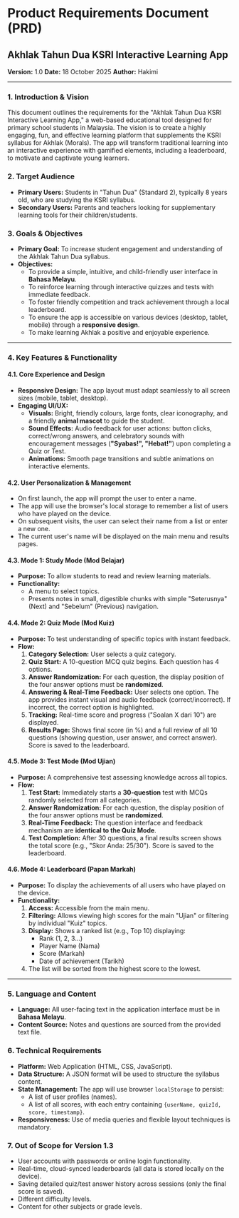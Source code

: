 # Product Requirements Document (PRD)

## Akhlak Tahun Dua KSRI Interactive Learning App

**Version:** 1.0
**Date:** 18 October 2025
**Author:** Hakimi

---

### 1. Introduction & Vision

This document outlines the requirements for the "Akhlak Tahun Dua KSRI Interactive Learning App," a web-based educational tool designed for primary school students in Malaysia. The vision is to create a highly engaging, fun, and effective learning platform that supplements the KSRI syllabus for Akhlak (Morals). The app will transform traditional learning into an interactive experience with gamified elements, including a leaderboard, to motivate and captivate young learners.

### 2. Target Audience

- **Primary Users:** Students in "Tahun Dua" (Standard 2), typically 8 years old, who are studying the KSRI syllabus.
- **Secondary Users:** Parents and teachers looking for supplementary learning tools for their children/students.

### 3. Goals & Objectives

- **Primary Goal:** To increase student engagement and understanding of the Akhlak Tahun Dua syllabus.
- **Objectives:**
  - To provide a simple, intuitive, and child-friendly user interface in **Bahasa Melayu**.
  - To reinforce learning through interactive quizzes and tests with immediate feedback.
  - To foster friendly competition and track achievement through a local leaderboard.
  - To ensure the app is accessible on various devices (desktop, tablet, mobile) through a **responsive design**.
  - To make learning Akhlak a positive and enjoyable experience.

---

### 4. Key Features & Functionality

#### 4.1. Core Experience and Design

- **Responsive Design:** The app layout must adapt seamlessly to all screen sizes (mobile, tablet, desktop).
- **Engaging UI/UX:**
  - **Visuals:** Bright, friendly colours, large fonts, clear iconography, and a friendly **animal mascot** to guide the student.
  - **Sound Effects:** Audio feedback for user actions: button clicks, correct/wrong answers, and celebratory sounds with encouragement messages (**"Syabas!", "Hebat!"**) upon completing a Quiz or Test.
  - **Animations:** Smooth page transitions and subtle animations on interactive elements.

#### 4.2. User Personalization & Management

- On first launch, the app will prompt the user to enter a name.
- The app will use the browser's local storage to remember a list of users who have played on the device.
- On subsequent visits, the user can select their name from a list or enter a new one.
- The current user's name will be displayed on the main menu and results pages.

#### 4.3. Mode 1: Study Mode (Mod Belajar)

- **Purpose:** To allow students to read and review learning materials.
- **Functionality:**
  - A menu to select topics.
  - Presents notes in small, digestible chunks with simple "Seterusnya" (Next) and "Sebelum" (Previous) navigation.

#### 4.4. Mode 2: Quiz Mode (Mod Kuiz)

- **Purpose:** To test understanding of specific topics with instant feedback.
- **Flow:**
  1.  **Category Selection:** User selects a quiz category.
  2.  **Quiz Start:** A 10-question MCQ quiz begins. Each question has 4 options.
  3.  **Answer Randomization:** For each question, the display position of the four answer options must be **randomized**.
  4.  **Answering & Real-Time Feedback:** User selects one option. The app provides instant visual and audio feedback (correct/incorrect). If incorrect, the correct option is highlighted.
  5.  **Tracking:** Real-time score and progress ("Soalan X dari 10") are displayed.
  6.  **Results Page:** Shows final score (in %) and a full review of all 10 questions (showing question, user answer, and correct answer). Score is saved to the leaderboard.

#### 4.5. Mode 3: Test Mode (Mod Ujian)

- **Purpose:** A comprehensive test assessing knowledge across all topics.
- **Flow:**
  1.  **Test Start:** Immediately starts a **30-question** test with MCQs randomly selected from all categories.
  2.  **Answer Randomization:** For each question, the display position of the four answer options must be **randomized**.
  3.  **Real-Time Feedback:** The question interface and feedback mechanism are **identical to the Quiz Mode**.
  4.  **Test Completion:** After 30 questions, a final results screen shows the total score (e.g., "Skor Anda: 25/30"). Score is saved to the leaderboard.

#### 4.6. Mode 4: Leaderboard (Papan Markah)

- **Purpose:** To display the achievements of all users who have played on the device.
- **Functionality:**
  1.  **Access:** Accessible from the main menu.
  2.  **Filtering:** Allows viewing high scores for the main "Ujian" or filtering by individual "Kuiz" topics.
  3.  **Display:** Shows a ranked list (e.g., Top 10) displaying:
      - Rank (1, 2, 3...)
      - Player Name (Nama)
      - Score (Markah)
      - Date of achievement (Tarikh)
  4.  The list will be sorted from the highest score to the lowest.

---

### 5. Language and Content

- **Language:** All user-facing text in the application interface must be in **Bahasa Melayu**.
- **Content Source:** Notes and questions are sourced from the provided text file.

### 6. Technical Requirements

- **Platform:** Web Application (HTML, CSS, JavaScript).
- **Data Structure:** A JSON format will be used to structure the syllabus content.
- **State Management:** The app will use browser `localStorage` to persist:
  - A list of user profiles (names).
  - A list of all scores, with each entry containing `{userName, quizId, score, timestamp}`.
- **Responsiveness:** Use of media queries and flexible layout techniques is mandatory.

### 7. Out of Scope for Version 1.3

- User accounts with passwords or online login functionality.
- Real-time, cloud-synced leaderboards (all data is stored locally on the device).
- Saving detailed quiz/test answer history across sessions (only the final score is saved).
- Different difficulty levels.
- Content for other subjects or grade levels.
